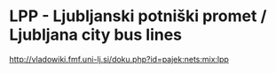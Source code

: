 # LPP - Ljubljanski potniški promet / Ljubljana city bus lines

http://vladowiki.fmf.uni-lj.si/doku.php?id=pajek:nets:mix:lpp

